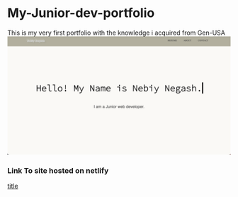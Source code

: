 # My-Junior-dev-portfolio
This is my very first portfolio with the knowledge i acquired from Gen-USA
![alt text](assets/media/Screenshot%202022-10-26%20at%2011.15.31%20PM.png)

### Link To site hosted on netlify
[title](nebiy-negash.netlify.app/)